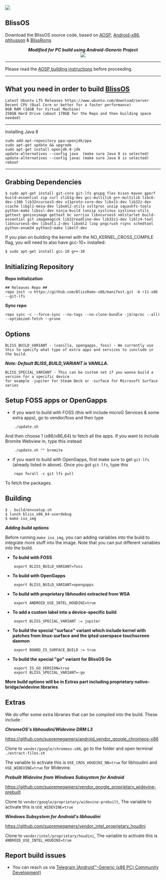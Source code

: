 <img src="https://i.imgur.com/pOad4eK.png">

BlissOS
-----------------------
Download the BlissOS source code, based on [AOSP](https://android.googlesource.com), [Android-x86](https://www.android-x86.org/), [phhusson](https://github.com/phhusson/treble_manifest) & [BlissRoms](https://github.com/BlissRoms/platform_manifest)

<div align="center">
<strong><i>Modified for PC build using Android-Generic Project</i></strong>
<br>
<img src="https://i.ibb.co/rf2rv3M/Yep1l4L.png">
<br>
</div>

---------------------------------------------------

Please read the [AOSP building instructions](http://source.android.com/source/index.html) before proceeding.

-----------------------
What you need in order to build [BlissOS](https://github.com/BlissRoms-x86/manifest)
-----------------------

    Latest Ubuntu LTS Releases https://www.ubuntu.com/download/server
    Decent CPU (Dual Core or better for a faster performance)
    8GB RAM (16GB for Virtual Machine)
    250GB Hard Drive (about 170GB for the Repo and then building space needed)
  
-----------------------

Installing Java 8

    sudo add-apt-repository ppa:openjdk/ppa
    sudo apt-get update && upgrade
    sudo apt-get install openjdk-8-jdk
    update-alternatives --config java  (make sure Java 8 is selected)
    update-alternatives --config javac (make sure Java 8 is selected)
    reboot
    
-----------------------

Grabbing Dependencies
-----------------------

    $ sudo apt-get install git-core git-lfs gnupg flex bison maven gperf build-essential zip curl zlib1g-dev gcc-multilib g++-multilib libc6-dev-i386 lib32ncurses5-dev x11proto-core-dev libx11-dev lib32z-dev ccache libgl1-mesa-dev libxml2-utils xsltproc unzip squashfs-tools python-mako libssl-dev ninja-build lunzip syslinux syslinux-utils gettext genisoimage gettext bc xorriso libncurses5 xmlstarlet build-essential git imagemagick lib32readline-dev lib32z1-dev liblz4-tool libncurses5-dev libsdl1.2-dev libxml2 lzop pngcrush rsync schedtool python-enum34 python3-mako libelf-dev

If you plan on building the kernel with the NO_KERNEL_CROSS_COMPILE flag, you will need to also have gcc-10+ installed:

    $ sudo apt-get install gcc-10 g++-10

Initializing Repository
-----------------------

**Repo initialization**
    
    ## Releases Repo ##
    repo init -u https://github.com/BlissRoms-x86/manifest.git -b r11-x86 --git-lfs

**Sync repo**

    repo sync -c --force-sync --no-tags --no-clone-bundle -j$(nproc --all) --optimized-fetch --prune

Options
--------
	BLISS_BUILD_VARIANT - (vanilla, opengapps, foss) - We currently use this to specify what type of extra apps and services to iunclude in the build. 
***Note: Default BLISS_BUILD_VARIANT is VANILLA.***

    BLISS_SPECIAL_VARIANT - This can be custom set if you wanna build a version for a specific device 
    for example -jupiter for Steam Deck or -surface for Microsoft Surface series

Setup FOSS apps or OpenGapps
----------------------------

- If you want to build with FOSS (this will include microG Services & some extra apps), go to vendor/foss and then type
```
    ./update.sh
```
And then choose 1 (x86/x86_64) to fetch all the apps. If you want to include Bromite Webview in, type this instead
```
    ./update.sh "" bromite
```

- If you want to build with OpenGapps, first make sure to get `git-lfs` (already listed in above). Once you got `git-lfs`, type this
```
    repo forall -c git lfs pull
```
To fetch the packages.

Building
--------
    $ . build/envsetup.sh
    $ lunch bliss_x86_64-userdebug
    $ make iso_img
     
***Adding build options***

Before running `make iso_img`, you can adding variables into the build to integrate more stuff into the image.
Note that you can put different variables into the build.

- **To build with FOSS**
```
    export BLISS_BUILD_VARIANT=foss
```

- **To build with OpenGapps**
```
    export BLISS_BUILD_VARIANT=opengapps
```

- **To build with proprietary libhoudini extracted from WSA**
```
    export ANDROID_USE_INTEL_HOUDINI=true
```

- **To add a custom label into a device-specific build**
```
    export BLISS_SPECIAL_VARIANT := jupiter
```

- **To build the special "surface" variant which include kernel with patches from linux-surface and the iptsd userspace touchscreen daemon**
```
    export BOARD_IS_SURFACE_BUILD := true
```

- **To build the special "go" variant for BlissOS Go**
```
    export IS_GO_VERSION=true
    export BLISS_SPECIAL_VARIANT=-go
```


**More build options will be in Extras part including proprietary native-bridge/widevine libraries**

Extras
-------

We do offer some extra libraries that can be compiled into the build. These include :

***ChromeOS's libhoudini/Widevine DRM L3*** 

https://github.com/supremegamers/android_vendor_google_chromeos-x86

Clone to `vendor/google/chromeos-x86`, go to the folder and open terminal
`./extract-files.sh`

The variable to activate this is `USE_CROS_HOUDINI_NB=true` for libhoudini and `USE_WIDEVINE=true` for Widevine.

***Prebuilt Widevine from Windows Subsystem for Android***

https://github.com/supremegamers/vendor_google_proprietary_widevine-prebuilt

Clone to `vendor/google/proprietary/widevine-prebuilt`, The variable to activate this is `USE_WIDEVINE=true`

***Windows Subsystem for Android's libhoudini*** 

https://github.com/supremegamers/vendor_intel_proprietary_houdini

Clone to `vendor/intel/proprietary/houdini`, The variable to activate this is `ANDROID_USE_INTEL_HOUDINI=true`
## Report build issues
- You can reach us via [Telegram (Android™-Generic (x86 PC) Community Development)](https://t.me/androidgenericpc)
